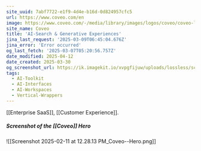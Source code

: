 ```yaml
---
site_uuid: 7abf7722-e1f9-4d4e-b16d-0d824957cfc5
url: https://www.coveo.com/en
image: https://www.coveo.com/-/media/library/images/logos/coveo/coveo-logo-ogimage-reskin.png
site_name: Coveo
title: 'AI-Search & Generative Experiences'
jina_last_request: '2025-03-09T06:45:04.676Z'
jina_error: 'Error occurred'
og_last_fetch: '2025-03-07T05:20:56.757Z'
date_modified: 2025-04-12
date_created: 2025-03-30
og_screenshot_url: https://ik.imagekit.io/xvpgfijuw/uploads/lossless/screenshots/20250528_Coveo_og_screenshot.jpeg
tags:
  - AI-Toolkit
  - AI-Interfaces
  - AI-Workspaces
  - Vertical-Wrappers
---
```


[[Enterprise SaaS]], [[Customer Experience]].
##### Screenshot of the [[Coveo]] Hero
![[Screenshot 2025-02-11 at 12.28.13 PM_Coveo--Hero.png]]
